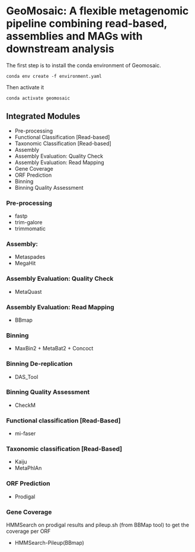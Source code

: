# GeoMosaic: A flexible metagenomic pipeline combining read-based, assemblies and MAGs with downstream analysis

The first step is to install the conda environment of Geomosaic.
```
conda env create -f environment.yaml
```
Then activate it
```
conda activate geomosaic
```

## Integrated Modules

<ul>
  <li>Pre-processing</li>
  <li>Functional Classification [Read-based]</li>
  <li>Taxonomic Classification [Read-based]</li>
  <li>Assembly</li>
  <li>Assembly Evaluation: Quality Check</li>
  <li>Assembly Evaluation: Read Mapping</li>
  <li>Gene Coverage</li>
  <li>ORF Prediction</li>
  <li>Binning</li>
  <li>Binning Quality Assessment</li>
</ul>

### Pre-processing
- fastp
- trim-galore
- trimmomatic

### Assembly: 
- Metaspades
- MegaHit

### Assembly Evaluation: Quality Check
- MetaQuast

### Assembly Evaluation: Read Mapping
- BBmap

### Binning
- MaxBin2 + MetaBat2 + Concoct

### Binning De-replication
- DAS_Tool


### Binning Quality Assessment
- CheckM

### Functional classification [Read-Based]
- mi-faser

### Taxonomic classification [Read-Based]
- Kaiju
- MetaPhlAn

### ORF Prediction
- Prodigal

### Gene Coverage
HMMSearch on prodigal results and pileup.sh (from BBMap tool) to get the coverage per ORF
- HMMSearch-Pileup(BBmap)